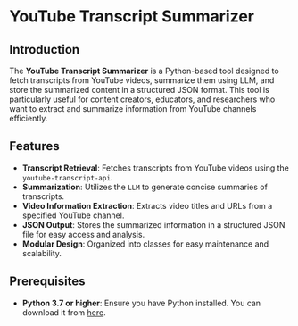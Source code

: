 # YouTube Transcript Summarizer

## Introduction

The **YouTube Transcript Summarizer** is a Python-based tool designed to fetch transcripts from YouTube videos, summarize them using LLM, and store the summarized content in a structured JSON format. This tool is particularly useful for content creators, educators, and researchers who want to extract and summarize information from YouTube channels efficiently.

## Features

- **Transcript Retrieval**: Fetches transcripts from YouTube videos using the `youtube-transcript-api`.
- **Summarization**: Utilizes the `LLM`  to generate concise summaries of transcripts.
- **Video Information Extraction**: Extracts video titles and URLs from a specified YouTube channel.
- **JSON Output**: Stores the summarized information in a structured JSON file for easy access and analysis.
- **Modular Design**: Organized into classes for easy maintenance and scalability.

## Prerequisites

- **Python 3.7 or higher**: Ensure you have Python installed. You can download it from [here](https://www.python.org/downloads/).
